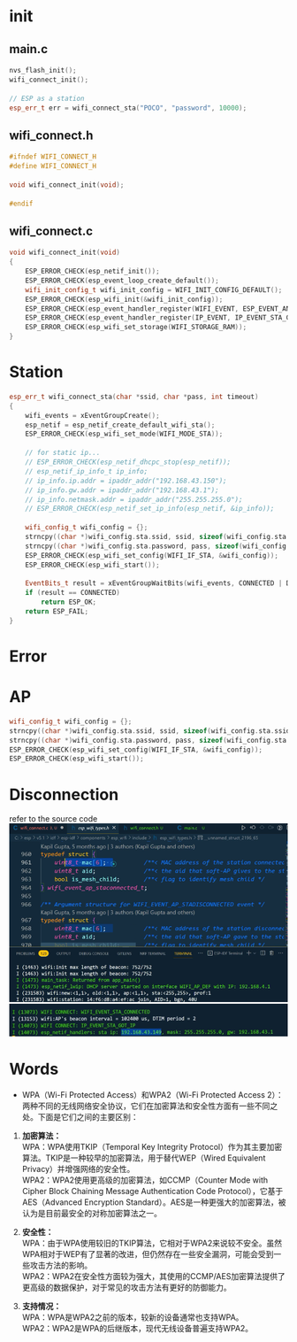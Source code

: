 # init
## main.c
```C++
nvs_flash_init();
wifi_connect_init();

// ESP as a station
esp_err_t err = wifi_connect_sta("POCO", "password", 10000);
```

## wifi_connect.h
```C++
#ifndef WIFI_CONNECT_H
#define WIFI_CONNECT_H

void wifi_connect_init(void);

#endif
```

## wifi_connect.c
```C++
void wifi_connect_init(void)
{
    ESP_ERROR_CHECK(esp_netif_init());
    ESP_ERROR_CHECK(esp_event_loop_create_default());
    wifi_init_config_t wifi_init_config = WIFI_INIT_CONFIG_DEFAULT();
    ESP_ERROR_CHECK(esp_wifi_init(&wifi_init_config));
    ESP_ERROR_CHECK(esp_event_handler_register(WIFI_EVENT, ESP_EVENT_ANY_ID, event_handler, NULL));
    ESP_ERROR_CHECK(esp_event_handler_register(IP_EVENT, IP_EVENT_STA_GOT_IP, event_handler, NULL));
    ESP_ERROR_CHECK(esp_wifi_set_storage(WIFI_STORAGE_RAM));
}
```

# Station
```C++
esp_err_t wifi_connect_sta(char *ssid, char *pass, int timeout)
{
    wifi_events = xEventGroupCreate();
    esp_netif = esp_netif_create_default_wifi_sta();
    ESP_ERROR_CHECK(esp_wifi_set_mode(WIFI_MODE_STA));

    // for static ip...
    // ESP_ERROR_CHECK(esp_netif_dhcpc_stop(esp_netif));
    // esp_netif_ip_info_t ip_info;
    // ip_info.ip.addr = ipaddr_addr("192.168.43.150");
    // ip_info.gw.addr = ipaddr_addr("192.168.43.1");
    // ip_info.netmask.addr = ipaddr_addr("255.255.255.0");
    // ESP_ERROR_CHECK(esp_netif_set_ip_info(esp_netif, &ip_info));

    wifi_config_t wifi_config = {};
    strncpy((char *)wifi_config.sta.ssid, ssid, sizeof(wifi_config.sta.ssid) - 1);
    strncpy((char *)wifi_config.sta.password, pass, sizeof(wifi_config.sta.password) - 1);
    ESP_ERROR_CHECK(esp_wifi_set_config(WIFI_IF_STA, &wifi_config));
    ESP_ERROR_CHECK(esp_wifi_start());

    EventBits_t result = xEventGroupWaitBits(wifi_events, CONNECTED | DISCONNECTED, true, false, pdMS_TO_TICKS(timeout));
    if (result == CONNECTED)
        return ESP_OK;
    return ESP_FAIL;
}
```

# Error

# AP
```C++
wifi_config_t wifi_config = {};
strncpy((char *)wifi_config.sta.ssid, ssid, sizeof(wifi_config.sta.ssid) - 1);
strncpy((char *)wifi_config.sta.password, pass, sizeof(wifi_config.sta.password) - 1);
ESP_ERROR_CHECK(esp_wifi_set_config(WIFI_IF_STA, &wifi_config));
ESP_ERROR_CHECK(esp_wifi_start());

```

# Disconnection
refer to the source code
![source code](https://github.com/afterCherry/Learn-ESP32/blob/main/Images/source%20code.png) <br>
![connect successfully](https://github.com/afterCherry/Learn-ESP32/blob/main/Images/connect%20successful.png)


# Words
- WPA（Wi-Fi Protected Access）和WPA2（Wi-Fi Protected Access 2）：两种不同的无线网络安全协议，它们在加密算法和安全性方面有一些不同之处。下面是它们之间的主要区别：<br>

1. **加密算法：**<br>
WPA：WPA使用TKIP（Temporal Key Integrity Protocol）作为其主要加密算法。TKIP是一种较早的加密算法，用于替代WEP（Wired Equivalent Privacy）并增强网络的安全性。<br>
WPA2：WPA2使用更高级的加密算法，如CCMP（Counter Mode with Cipher Block Chaining Message Authentication Code Protocol），它基于AES（Advanced Encryption Standard）。AES是一种更强大的加密算法，被认为是目前最安全的对称加密算法之一。<br>

2. **安全性：** <br>
WPA：由于WPA使用较旧的TKIP算法，它相对于WPA2来说较不安全。虽然WPA相对于WEP有了显著的改进，但仍然存在一些安全漏洞，可能会受到一些攻击方法的影响。<br>
WPA2：WPA2在安全性方面较为强大，其使用的CCMP/AES加密算法提供了更高级的数据保护，对于常见的攻击方法有更好的防御能力。<br>

3. **支持情况：** <br>
WPA：WPA是WPA2之前的版本，较新的设备通常也支持WPA。 <br>
WPA2：WPA2是WPA的后继版本，现代无线设备普遍支持WPA2。<br>
